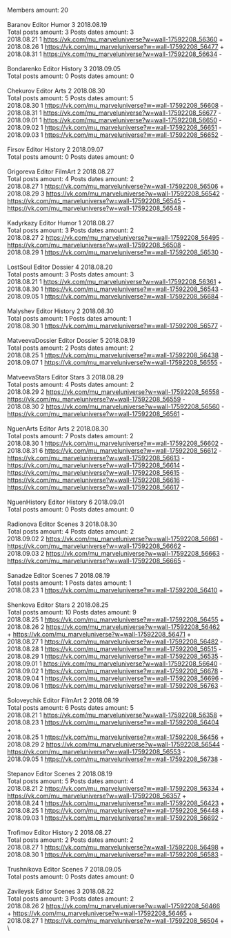 Members amount: 20\
\
Baranov	Editor Humor 3 2018.08.19\
Total posts amount: 3	Posts dates amount: 3\
2018.08.21 1 https://vk.com/mu_marveluniverse?w=wall-17592208_56360 +	\
2018.08.26 1 https://vk.com/mu_marveluniverse?w=wall-17592208_56477 +	\
2018.08.31 1 https://vk.com/mu_marveluniverse?w=wall-17592208_56634 -	\
\
Bondarenko	Editor History 3 2018.09.05\
Total posts amount: 0	Posts dates amount: 0\
\
Chekurov	Editor Arts 2 2018.08.30\
Total posts amount: 5	Posts dates amount: 5\
2018.08.30 1 https://vk.com/mu_marveluniverse?w=wall-17592208_56608 -	\
2018.08.31 1 https://vk.com/mu_marveluniverse?w=wall-17592208_56677 -	\
2018.09.01 1 https://vk.com/mu_marveluniverse?w=wall-17592208_56650 -	\
2018.09.02 1 https://vk.com/mu_marveluniverse?w=wall-17592208_56651 -	\
2018.09.03 1 https://vk.com/mu_marveluniverse?w=wall-17592208_56652 -	\
\
Firsov	Editor History 2 2018.09.07\
Total posts amount: 0	Posts dates amount: 0\
\
Grigoreva	Editor FilmArt 2 2018.08.27\
Total posts amount: 4	Posts dates amount: 2\
2018.08.27 1 https://vk.com/mu_marveluniverse?w=wall-17592208_56506 +	\
2018.08.29 3 https://vk.com/mu_marveluniverse?w=wall-17592208_56542 -	https://vk.com/mu_marveluniverse?w=wall-17592208_56545 -	https://vk.com/mu_marveluniverse?w=wall-17592208_56548 -	\
\
Kadyrkazy	Editor Humor 1 2018.08.27\
Total posts amount: 3	Posts dates amount: 2\
2018.08.27 2 https://vk.com/mu_marveluniverse?w=wall-17592208_56495 -	https://vk.com/mu_marveluniverse?w=wall-17592208_56508 -	\
2018.08.29 1 https://vk.com/mu_marveluniverse?w=wall-17592208_56530 -	\
\
LostSoul	Editor Dossier 4 2018.08.20\
Total posts amount: 3	Posts dates amount: 3\
2018.08.21 1 https://vk.com/mu_marveluniverse?w=wall-17592208_56361 +	\
2018.08.30 1 https://vk.com/mu_marveluniverse?w=wall-17592208_56543 -	\
2018.09.05 1 https://vk.com/mu_marveluniverse?w=wall-17592208_56684 -	\
\
Malyshev	Editor History 2 2018.08.30\
Total posts amount: 1	Posts dates amount: 1\
2018.08.30 1 https://vk.com/mu_marveluniverse?w=wall-17592208_56577 -	\
\
MatveevaDossier	Editor Dossier 5 2018.08.19\
Total posts amount: 2	Posts dates amount: 2\
2018.08.25 1 https://vk.com/mu_marveluniverse?w=wall-17592208_56438 -	\
2018.09.07 1 https://vk.com/mu_marveluniverse?w=wall-17592208_56555 -	\
\
MatveevaStars	Editor Stars 3 2018.08.29\
Total posts amount: 4	Posts dates amount: 2\
2018.08.29 2 https://vk.com/mu_marveluniverse?w=wall-17592208_56558 -	https://vk.com/mu_marveluniverse?w=wall-17592208_56559 -	\
2018.08.30 2 https://vk.com/mu_marveluniverse?w=wall-17592208_56560 -	https://vk.com/mu_marveluniverse?w=wall-17592208_56561 -	\
\
NguenArts	Editor Arts 2 2018.08.30\
Total posts amount: 7	Posts dates amount: 2\
2018.08.30 1 https://vk.com/mu_marveluniverse?w=wall-17592208_56602 -	\
2018.08.31 6 https://vk.com/mu_marveluniverse?w=wall-17592208_56612 -	https://vk.com/mu_marveluniverse?w=wall-17592208_56613 -	https://vk.com/mu_marveluniverse?w=wall-17592208_56614 -	https://vk.com/mu_marveluniverse?w=wall-17592208_56615 -	https://vk.com/mu_marveluniverse?w=wall-17592208_56616 -	https://vk.com/mu_marveluniverse?w=wall-17592208_56617 -	\
\
NguenHistory	Editor History 6 2018.09.01\
Total posts amount: 0	Posts dates amount: 0\
\
Radionova	Editor Scenes 3 2018.08.30\
Total posts amount: 4	Posts dates amount: 2\
2018.09.02 2 https://vk.com/mu_marveluniverse?w=wall-17592208_56661 -	https://vk.com/mu_marveluniverse?w=wall-17592208_56662 -	\
2018.09.03 2 https://vk.com/mu_marveluniverse?w=wall-17592208_56663 -	https://vk.com/mu_marveluniverse?w=wall-17592208_56665 -	\
\
Sanadze	Editor Scenes 7 2018.08.19\
Total posts amount: 1	Posts dates amount: 1\
2018.08.23 1 https://vk.com/mu_marveluniverse?w=wall-17592208_56410 +	\
\
Shenkova	Editor Stars 2 2018.08.25\
Total posts amount: 10	Posts dates amount: 9\
2018.08.25 1 https://vk.com/mu_marveluniverse?w=wall-17592208_56455 +	\
2018.08.26 2 https://vk.com/mu_marveluniverse?w=wall-17592208_56462 +	https://vk.com/mu_marveluniverse?w=wall-17592208_56471 +	\
2018.08.27 1 https://vk.com/mu_marveluniverse?w=wall-17592208_56482 -	\
2018.08.28 1 https://vk.com/mu_marveluniverse?w=wall-17592208_56515 -	\
2018.08.29 1 https://vk.com/mu_marveluniverse?w=wall-17592208_56535 -	\
2018.09.01 1 https://vk.com/mu_marveluniverse?w=wall-17592208_56640 -	\
2018.09.02 1 https://vk.com/mu_marveluniverse?w=wall-17592208_56678 -	\
2018.09.04 1 https://vk.com/mu_marveluniverse?w=wall-17592208_56696 -	\
2018.09.06 1 https://vk.com/mu_marveluniverse?w=wall-17592208_56763 -	\
\
Soloveychik	Editor FilmArt 2 2018.08.19\
Total posts amount: 6	Posts dates amount: 5\
2018.08.21 1 https://vk.com/mu_marveluniverse?w=wall-17592208_56358 +	\
2018.08.23 1 https://vk.com/mu_marveluniverse?w=wall-17592208_56404 +	\
2018.08.25 1 https://vk.com/mu_marveluniverse?w=wall-17592208_56456 +	\
2018.08.29 2 https://vk.com/mu_marveluniverse?w=wall-17592208_56544 -	https://vk.com/mu_marveluniverse?w=wall-17592208_56553 -	\
2018.09.05 1 https://vk.com/mu_marveluniverse?w=wall-17592208_56738 -	\
\
Stepanov	Editor Scenes 2 2018.08.19\
Total posts amount: 5	Posts dates amount: 4\
2018.08.21 2 https://vk.com/mu_marveluniverse?w=wall-17592208_56334 +	https://vk.com/mu_marveluniverse?w=wall-17592208_56357 +	\
2018.08.24 1 https://vk.com/mu_marveluniverse?w=wall-17592208_56423 +	\
2018.08.25 1 https://vk.com/mu_marveluniverse?w=wall-17592208_56448 +	\
2018.09.03 1 https://vk.com/mu_marveluniverse?w=wall-17592208_56692 -	\
\
Trofimov	Editor History 2 2018.08.27\
Total posts amount: 2	Posts dates amount: 2\
2018.08.27 1 https://vk.com/mu_marveluniverse?w=wall-17592208_56498 +	\
2018.08.30 1 https://vk.com/mu_marveluniverse?w=wall-17592208_56583 -	\
\
Trushnikova	Editor Scenes 7 2018.09.05\
Total posts amount: 0	Posts dates amount: 0\
\
Zavileysk	Editor Scenes 3 2018.08.22\
Total posts amount: 3	Posts dates amount: 2\
2018.08.26 2 https://vk.com/mu_marveluniverse?w=wall-17592208_56466 +	https://vk.com/mu_marveluniverse?w=wall-17592208_56465 +	\
2018.08.27 1 https://vk.com/mu_marveluniverse?w=wall-17592208_56504 +	\
\
